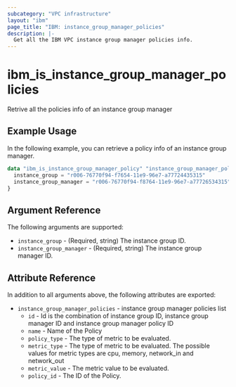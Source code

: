 ```yaml
---
subcategory: "VPC infrastructure"
layout: "ibm"
page_title: "IBM: instance_group_manager_policies"
description: |-
  Get all the IBM VPC instance group manager policies info.
---
```


# ibm\_is_instance_group_manager_policies

Retrive all the policies info of an instance group manager

## Example Usage

In the following example, you can retrieve a policy info of an instance group manager.
```terraform
data "ibm_is_instance_group_manager_policy" "instance_group_manager_policy" {
  instance_group = "r006-76770f94-f7654-11e9-96e7-a77724435315"
  instance_group_manager = "r006-76770f94-f8764-11e9-96e7-a77726534315"
}
```

## Argument Reference

The following arguments are supported:
* `instance_group` - (Required, string) The instance group ID.
* `instance_group_manager` - (Required, string) The instance group manager ID.

## Attribute Reference

In addition to all arguments above, the following attributes are exported:

* `instance_group_manager_policies` - instance group manager policies list
  * `id` - Id is the combination of instance group ID, instance group manager ID and instance group manager policy ID
  * `name` - Name of the Policy
  * `policy_type` - The type of metric to be evaluated.
  * `metric_type` - The type of metric to be evaluated. The possible values for metric types are cpu, memory, network_in and network_out
  * `metric_value` - The metric value to be evaluated.
  * `policy_id` - The ID of the Policy.
